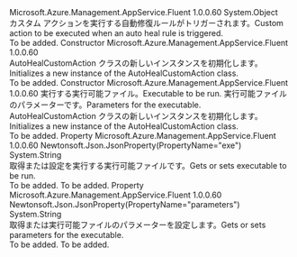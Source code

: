 <Type Name="AutoHealCustomAction" FullName="Microsoft.Azure.Management.AppService.Fluent.Models.AutoHealCustomAction">
  <TypeSignature Language="C#" Value="public class AutoHealCustomAction" />
  <TypeSignature Language="ILAsm" Value=".class public auto ansi beforefieldinit AutoHealCustomAction extends System.Object" />
  <TypeSignature Language="DocId" Value="T:Microsoft.Azure.Management.AppService.Fluent.Models.AutoHealCustomAction" />
  <TypeSignature Language="VB.NET" Value="Public Class AutoHealCustomAction" />
  <TypeSignature Language="F#" Value="type AutoHealCustomAction = class" />
  <AssemblyInfo>
    <AssemblyName>Microsoft.Azure.Management.AppService.Fluent</AssemblyName>
    <AssemblyVersion>1.0.0.60</AssemblyVersion>
  </AssemblyInfo>
  <Base>
    <BaseTypeName>System.Object</BaseTypeName>
  </Base>
  <Interfaces />
  <Docs>
    <summary>
            <span data-ttu-id="4e842-101">カスタム アクションを実行する自動修復ルールがトリガーされます。</span><span class="sxs-lookup"><span data-stu-id="4e842-101">Custom action to be executed when an auto heal rule is triggered.</span></span>
            </summary>
    <remarks>To be added.</remarks>
  </Docs>
  <Members>
    <Member MemberName=".ctor">
      <MemberSignature Language="C#" Value="public AutoHealCustomAction ();" />
      <MemberSignature Language="ILAsm" Value=".method public hidebysig specialname rtspecialname instance void .ctor() cil managed" />
      <MemberSignature Language="DocId" Value="M:Microsoft.Azure.Management.AppService.Fluent.Models.AutoHealCustomAction.#ctor" />
      <MemberSignature Language="VB.NET" Value="Public Sub New ()" />
      <MemberType>Constructor</MemberType>
      <AssemblyInfo>
        <AssemblyName>Microsoft.Azure.Management.AppService.Fluent</AssemblyName>
        <AssemblyVersion>1.0.0.60</AssemblyVersion>
      </AssemblyInfo>
      <Parameters />
      <Docs>
        <summary>
            <span data-ttu-id="4e842-102">AutoHealCustomAction クラスの新しいインスタンスを初期化します。</span><span class="sxs-lookup"><span data-stu-id="4e842-102">Initializes a new instance of the AutoHealCustomAction class.</span></span>
            </summary>
        <remarks>To be added.</remarks>
      </Docs>
    </Member>
    <Member MemberName=".ctor">
      <MemberSignature Language="C#" Value="public AutoHealCustomAction (string exe = null, string parameters = null);" />
      <MemberSignature Language="ILAsm" Value=".method public hidebysig specialname rtspecialname instance void .ctor(string exe, string parameters) cil managed" />
      <MemberSignature Language="DocId" Value="M:Microsoft.Azure.Management.AppService.Fluent.Models.AutoHealCustomAction.#ctor(System.String,System.String)" />
      <MemberSignature Language="VB.NET" Value="Public Sub New (Optional exe As String = null, Optional parameters As String = null)" />
      <MemberSignature Language="F#" Value="new Microsoft.Azure.Management.AppService.Fluent.Models.AutoHealCustomAction : string * string -&gt; Microsoft.Azure.Management.AppService.Fluent.Models.AutoHealCustomAction" Usage="new Microsoft.Azure.Management.AppService.Fluent.Models.AutoHealCustomAction (exe, parameters)" />
      <MemberType>Constructor</MemberType>
      <AssemblyInfo>
        <AssemblyName>Microsoft.Azure.Management.AppService.Fluent</AssemblyName>
        <AssemblyVersion>1.0.0.60</AssemblyVersion>
      </AssemblyInfo>
      <Parameters>
        <Parameter Name="exe" Type="System.String" />
        <Parameter Name="parameters" Type="System.String" />
      </Parameters>
      <Docs>
        <param name="exe"><span data-ttu-id="4e842-103">実行する実行可能ファイル。</span><span class="sxs-lookup"><span data-stu-id="4e842-103">Executable to be run.</span></span></param>
        <param name="parameters"><span data-ttu-id="4e842-104">実行可能ファイルのパラメーターです。</span><span class="sxs-lookup"><span data-stu-id="4e842-104">Parameters for the executable.</span></span></param>
        <summary>
            <span data-ttu-id="4e842-105">AutoHealCustomAction クラスの新しいインスタンスを初期化します。</span><span class="sxs-lookup"><span data-stu-id="4e842-105">Initializes a new instance of the AutoHealCustomAction class.</span></span>
            </summary>
        <remarks>To be added.</remarks>
      </Docs>
    </Member>
    <Member MemberName="Exe">
      <MemberSignature Language="C#" Value="public string Exe { get; set; }" />
      <MemberSignature Language="ILAsm" Value=".property instance string Exe" />
      <MemberSignature Language="DocId" Value="P:Microsoft.Azure.Management.AppService.Fluent.Models.AutoHealCustomAction.Exe" />
      <MemberSignature Language="VB.NET" Value="Public Property Exe As String" />
      <MemberSignature Language="F#" Value="member this.Exe : string with get, set" Usage="Microsoft.Azure.Management.AppService.Fluent.Models.AutoHealCustomAction.Exe" />
      <MemberType>Property</MemberType>
      <AssemblyInfo>
        <AssemblyName>Microsoft.Azure.Management.AppService.Fluent</AssemblyName>
        <AssemblyVersion>1.0.0.60</AssemblyVersion>
      </AssemblyInfo>
      <Attributes>
        <Attribute>
          <AttributeName>Newtonsoft.Json.JsonProperty(PropertyName="exe")</AttributeName>
        </Attribute>
      </Attributes>
      <ReturnValue>
        <ReturnType>System.String</ReturnType>
      </ReturnValue>
      <Docs>
        <summary>
            <span data-ttu-id="4e842-106">取得または設定を実行する実行可能ファイルです。</span><span class="sxs-lookup"><span data-stu-id="4e842-106">Gets or sets executable to be run.</span></span>
            </summary>
        <value>To be added.</value>
        <remarks>To be added.</remarks>
      </Docs>
    </Member>
    <Member MemberName="Parameters">
      <MemberSignature Language="C#" Value="public string Parameters { get; set; }" />
      <MemberSignature Language="ILAsm" Value=".property instance string Parameters" />
      <MemberSignature Language="DocId" Value="P:Microsoft.Azure.Management.AppService.Fluent.Models.AutoHealCustomAction.Parameters" />
      <MemberSignature Language="VB.NET" Value="Public Property Parameters As String" />
      <MemberSignature Language="F#" Value="member this.Parameters : string with get, set" Usage="Microsoft.Azure.Management.AppService.Fluent.Models.AutoHealCustomAction.Parameters" />
      <MemberType>Property</MemberType>
      <AssemblyInfo>
        <AssemblyName>Microsoft.Azure.Management.AppService.Fluent</AssemblyName>
        <AssemblyVersion>1.0.0.60</AssemblyVersion>
      </AssemblyInfo>
      <Attributes>
        <Attribute>
          <AttributeName>Newtonsoft.Json.JsonProperty(PropertyName="parameters")</AttributeName>
        </Attribute>
      </Attributes>
      <ReturnValue>
        <ReturnType>System.String</ReturnType>
      </ReturnValue>
      <Docs>
        <summary>
            <span data-ttu-id="4e842-107">取得または実行可能ファイルのパラメーターを設定します。</span><span class="sxs-lookup"><span data-stu-id="4e842-107">Gets or sets parameters for the executable.</span></span>
            </summary>
        <value>To be added.</value>
        <remarks>To be added.</remarks>
      </Docs>
    </Member>
  </Members>
</Type>